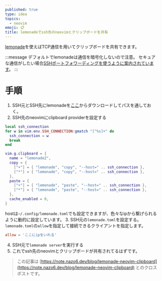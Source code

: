 ```yaml
---
published: true
type: idea
topics:
  - neovim
emoji: 📋
title: lemonadeでssh先のneovimとクリップボードを共有
---
```


[lemonade](https://github.com/lemonade-command/lemonade)を使えばTCP通信を用いてクリップボードを共有できます。

:::message
デフォルトでlemonadeは通信を暗号化しないので注意。
セキュアな通信がしたい場合[SSHポートフォワーディングを使うように案内されています](https://github.com/lemonade-command/lemonade#secure-tcp-connection)。
:::

# 手順
1. SSH元とSSH先にlemonadeを[ここ](https://github.com/lemonade-command/lemonade/releases)からダウンロードしてパスを通しておく。
2. SSH先のneovimにclipboard providerを設定する
```lua
local ssh_connection
for w in vim.env.SSH_CONNECTION:gmatch "[^%s]+" do
  ssh_connection = w
  break
end

vim.g.clipboard = {
  name = "lemonade2",
  copy = {
    ["+"] = { "lemonade", "copy", "--host=" .. ssh_connection },
    ["*"] = { "lemonade", "copy", "--host=" .. ssh_connection },
  },
  paste = {
    ["+"] = { "lemonade", "paste", "--host=" .. ssh_connection },
    ["*"] = { "lemonade", "paste", "--host=" .. ssh_connection },
  },
  cache_enabled = 0,
}
```
   hostは`~/.config/lemonade.toml`でも設定できますが、色々なipから繋げられるように動的に設定しています。
3. SSH元の`lemonade.toml`を設定する。
   `lemonade.toml`の`allow`を指定して接続できるクライアントを指定します。
   ```toml:lemonade.toml
   allow = 'ここにipをいれる'
```
4. SSH元で`lemonade server`を実行する
5. これでssh先のneovimとクリップボードが共有されてるはずです。

> この記事は [https://note.nazo6.dev/blog/lemonade-neovim-clipboard](https://note.nazo6.dev/blog/lemonade-neovim-clipboard) とのクロスポストです。